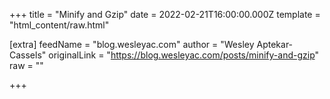 
+++
title = "Minify and Gzip"
date = 2022-02-21T16:00:00.000Z
template = "html_content/raw.html"

[extra]
feedName = "blog.wesleyac.com"
author = "Wesley Aptekar-Cassels"
originalLink = "https://blog.wesleyac.com/posts/minify-and-gzip"
raw = ""

+++

